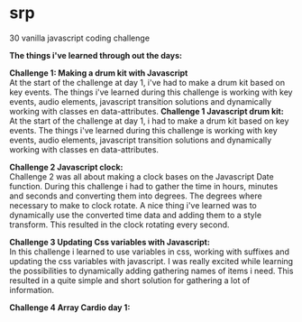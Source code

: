 # srp
30 vanilla javascript coding challenge

<strong>The things i've learned through out the days:</strong>

<strong>Challenge 1: Making a drum kit with Javascript </strong> <br />
At the start of the challenge at day 1, i've had to make a drum kit based on key events. The things i've learned during this challenge is working with key events, audio elements, javascript transition solutions and dynamically working with classes en data-attributes.
<strong>Challenge 1 Javascript drum kit: </strong> <br />
At the start of the challenge at day 1, i had to make a drum kit based on key events. The things i've learned during this challenge is working with key events, audio elements, javascript transition solutions and dynamically working with classes en data-attributes.

<strong> Challenge 2 Javascript clock: </strong> <br />
Challenge 2 was all about making a clock bases on the Javascript Date function. During this challenge i had to gather the time in hours, minutes and seconds and converting them into degrees. The degrees where necessary to make to clock rotate.
A nice thing i've learned was to dynamically use the converted time data and adding them to a style transform. This resulted in the clock rotating every second.

<strong>Challenge 3 Updating Css variables with Javascript: </strong> <br />
In this challenge i learned to use variables in css, working with suffixes and updating the css variables with javascript. I was really excited while learning the possibilities to dynamically adding gathering names of items i need. This resulted in a quite simple and short solution for gathering a lot of information.

<strong>Challenge 4 Array Cardio day 1: </strong> <br />
